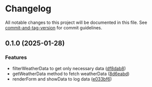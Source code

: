 # Changelog

All notable changes to this project will be documented in this file. See [commit-and-tag-version](https://github.com/absolute-version/commit-and-tag-version) for commit guidelines.

## 0.1.0 (2025-01-28)


### Features

* filterWeatherData to get only necessary data ([df8dab8](https://github.com/raphash/odin-weather-app/commit/df8dab8d54dfef83fc9942f43999a3a2d6443c6a))
* getWeatherData method to fetch weatherData ([8d6eabd](https://github.com/raphash/odin-weather-app/commit/8d6eabd0f7c65e9425b95a0cee387a1e1fc5d173))
* renderForm and showData to log data ([e033bf6](https://github.com/raphash/odin-weather-app/commit/e033bf6b11a30dc0350a5a7888034e530e09aaef))
